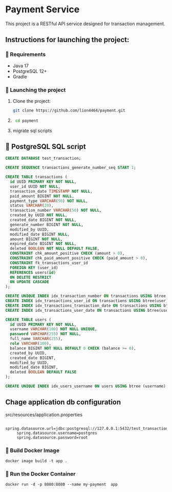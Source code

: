 # Payment Service

This project is a RESTful API service designed for transaction management.

## Instructions for launching the project:

### 📌 Requirements
- Java 17
- PostgreSQL 12+
- Gradle

### 🚀 Launching the project

1. Clone the project:
   ```bash
   git clone https://github.com/lion4464/payment.git
2. 
   ```bash 
    cd payment
3. migrate sql scripts

## 🐘 PostgreSQL SQL script
```sql
CREATE DATABASE test_transaction;

CREATE SEQUENCE transactions_generate_number_seq START 1;

CREATE TABLE transactions (
  id UUID PRIMARY KEY NOT NULL,
  user_id UUID NOT NULL,
  transaction_date TIMESTAMP NOT NULL,
  paid_amount BIGINT NOT NULL,
  payment_type VARCHAR(50) NOT NULL,
  status VARCHAR(20),
  transaction_number VARCHAR(50) NOT NULL,
  created_by UUID NOT NULL,
  created_date BIGINT NOT NULL,
  generate_number BIGINT NOT NULL,
  modified_by UUID,
  modified_date BIGINT NULL,
  amount BIGINT NOT NULL,
  expired_date BIGINT NOT NULL,
  deleted BOOLEAN NOT NULL DEFAULT FALSE,
  CONSTRAINT chk_amount_positive CHECK (amount > 0),
  CONSTRAINT chk_paid_amount_positive CHECK (paid_amount > 0),
  CONSTRAINT fk_transactions_user_id
  FOREIGN KEY (user_id)
  REFERENCES users(id)
  ON DELETE RESTRICT
  ON UPDATE CASCADE
);

CREATE UNIQUE INDEX idx_transaction_number ON transactions USING btree (transaction_number);
CREATE INDEX idx_transactions_user_id ON transactions USING btree(user_id);
CREATE INDEX idx_transactions_transaction_date ON transactions USING btree(transaction_date);
CREATE INDEX idx_transactions_user_date ON transactions USING btree(user_id, transaction_date);

CREATE TABLE users (
  id UUID PRIMARY KEY NOT NULL,
  username VARCHAR(100) NOT NULL UNIQUE,
  password VARCHAR(255) NOT NULL,
  full_name VARCHAR(255),
  role VARCHAR(100),
  balance BIGINT NOT NULL DEFAULT 0 CHECK (balance >= 0),
  created_by UUID,
  created_date BIGINT,
  modified_by UUID,
  modified_date BIGINT,
  deleted BOOLEAN DEFAULT FALSE
);

CREATE UNIQUE INDEX idx_users_username ON users USING btree (username);

```

## Chage application db configuration
  src/resources/application.properties

     spring.datasource.url=jdbc:postgresql://127.0.0.1:5432/test_transaction
         spring.datasource.username=postgres
         spring.datasource.password=root




### 🐳 Build Docker Image
```docker image build -t app .```

###  🐳 Run the Docker Container

```docker run -d -p 8080:8080 --name my-payment  app```